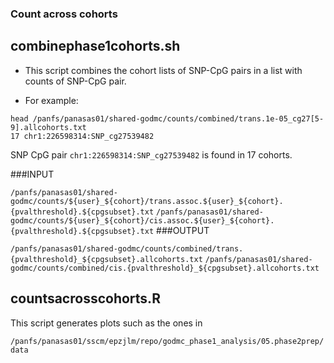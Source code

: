 ### Count across cohorts

## combinephase1cohorts.sh

- This script combines the cohort lists of SNP-CpG pairs in a list with counts of SNP-CpG pair.

- For example:
```
head /panfs/panasas01/shared-godmc/counts/combined/trans.1e-05_cg27[5-9].allcohorts.txt
17 chr1:226598314:SNP_cg27539482
```

SNP CpG pair `chr1:226598314:SNP_cg27539482` is found in 17 cohorts.

###INPUT

`/panfs/panasas01/shared-godmc/counts/${user}_${cohort}/trans.assoc.${user}_${cohort}.{pvalthreshold}.${cpgsubset}.txt`
`/panfs/panasas01/shared-godmc/counts/${user}_${cohort}/cis.assoc.${user}_${cohort}.{pvalthreshold}.${cpgsubset}.txt`
###OUTPUT

`/panfs/panasas01/shared-godmc/counts/combined/trans.{pvalthreshold}_${cpgsubset}.allcohorts.txt`
`/panfs/panasas01/shared-godmc/counts/combined/cis.{pvalthreshold}_${cpgsubset}.allcohorts.txt`

## countsacrosscohorts.R

This script generates plots such as the ones in 

`/panfs/panasas01/sscm/epzjlm/repo/godmc_phase1_analysis/05.phase2prep/data`